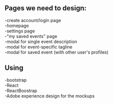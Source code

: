 ## Pages we need to design:  
-create account/login page  
-homepage  
-settings page  
-"my saved events" page  
-modal for single event description  
-modal for event-specific tagline  
-modal for saved event (with other user's profiles) 

## Using  
-bootstrap  
-React  
-ReactBoostrap  
-Adobe experience design for the mockups 
